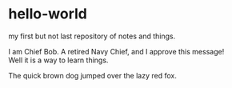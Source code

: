 # hello-world
my first but not last repository of notes and things.  

I am Chief Bob.  A retired Navy Chief, and I approve this message!  
Well it is a way to learn things.

The quick brown dog jumped over the lazy red fox.
